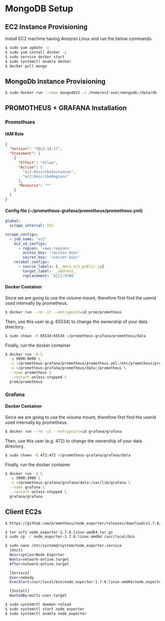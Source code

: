 # MongoDB Setup

## EC2 Instance Provisioning
Install EC2 machine having <i>Amazon Linux</i> and run the below commands.
```sh
$ sudo yum update -y
$ sudo yum install docker -y
$ sudo service docker start
$ sudo systemctl enable docker
$ docker pull mongo
``` 

## MongoDb Instance Provisioning
```sh
$ sudo docker run --name mongodbV2 -v /home/ec2-user/mongodb:/data/db -d --restart unless-stopped -p 27017:27017 -e MONGO_INITDB_ROOT_USERNAME=root -e MONGO_INITDB_ROOT_PASSWORD=apple26j mongo
```

## PROMOTHEUS + GRAFANA Installation

### Promothues
#### IAM Role
```json
{
  "Version": "2012-10-17",
  "Statement": [
    {
      "Effect": "Allow",
      "Action": [
        "ec2:DescribeInstances",
        "ec2:DescribeRegions"
      ],
      "Resource": "*"
    }
  ]
}
```
#### Config file (~/prometheus-grafana/prometheus/prometheus.yml)
```yaml
global:
  scrape_interval: 15s

scrape_configs:
  - job_name: 'ec2'
    ec2_sd_configs:
      - region: '<aws-region>'
        access_key: '<access-key>'
        secret_key: '<secret-key>'
    relabel_configs:
      - source_labels: [__meta_ec2_public_ip]
        target_label: __address__
        replacement: '${1}:9100'
``` 

#### Docker Container
Since we are going to use the volume mount, therefore first find the userid used internally by prometheus.
```sh
$ docker run --rm -it --entrypoint=id prom/prometheus
```
Then, use this user (e.g. 65534) to change the ownership of your data directory.
```sh
$ sudo chown -R 65534:65534 ~/prometheus-grafana/prometheus/data
```

Finally, run the docker container
```sh
$ docker run -d \
  -p 9090:9090 \
  -v ~/prometheus-grafana/prometheus/prometheus.yml:/etc/prometheus/prometheus.yml \
  -v ~/prometheus-grafana/prometheus/data:/prometheus \
  --name prometheus \
  --restart unless-stopped \
  prom/prometheus
```


### Grafana
#### Docker Container
Since we are going to use the volume mount, therefore first find the userid used internally by prometheus.
```sh
$ docker run --rm -it --entrypoint=id grafana/grafana
```
Then, use this user (e.g. 472) to change the ownership of your data directory.
```sh
$ sudo chown -R 472:472 ~/prometheus-grafana/grafana/data
```

Finally, run the docker container
```sh
$ docker run -d \
  -p 3000:3000 \
  -v ~/prometheus-grafana/grafana/data:/var/lib/grafana \
  --name grafana \
  --restart unless-stopped \
  grafana/grafana
```


## Client EC2s
```sh
$ https://github.com/prometheus/node_exporter/releases/download/v1.7.0/node_exporter-1.7.0.linux-amd64.tar.gz

$ tar xvfz node_exporter-1.7.0.linux-amd64.tar.gz
$ sudo cp -r node_exporter-1.7.0.linux-amd64 /usr/local/bin

$ sudo nano /etc/systemd/system/node_exporter.service
  [Unit]
  Description=Node Exporter
  Wants=network-online.target
  After=network-online.target

  [Service]
  User=nobody
  ExecStart=/usr/local/bin/node_exporter-1.7.0.linux-amd64/node_exporter

  [Install]
  WantedBy=multi-user.target

$ sudo systemctl daemon-reload
$ sudo systemctl start node_exporter
$ sudo systemctl enable node_exporter

```